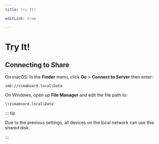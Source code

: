 ```yaml
---
title: Try It!

editLink: true

---
```


# Try It!

## Connecting to Share

On macOS: In the **Finder** menu, click **Go** > **Connect to Server** then enter: 

```:no-line-numbers
smb://zimaboard.local\Data
```

On Windows, open up **File Manager** and edit the file path to:

```:no-line-numbers
\\zimaboard.local\Data
```

::: tip

Due to the previous settings, all devices on the local network can use this shared disk.

:::